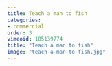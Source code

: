 ```yaml
---
title: Teach a man to fish
categories:
- commercial
order: 3
vimeoid: 185139774
title: "Teach a man to fish"
image: "teach-a-man-to-fish.jpg"
---
```

